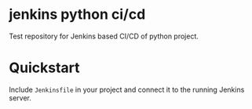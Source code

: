 # jenkins python ci/cd

Test repository for Jenkins based CI/CD of python project.


# Quickstart


Include `Jenkinsfile` in your project and connect it to the running Jenkins server.

